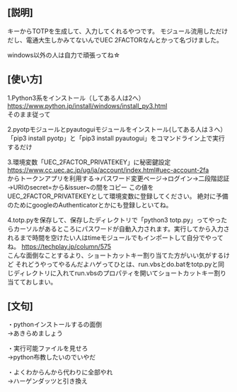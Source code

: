## [説明] 
キーからTOTPを生成して、入力してくれるやつです。
モジュール流用しただけだし、電通大生しかみてないんでUEC 2FACTORなんとかって名づけました。

windows以外の人は自力で頑張ってね☆

## [使い方] 
1.Python3系をインストール（してある人は2へ）
https://www.python.jp/install/windows/install_py3.html<br>
そのまま従って

2.pyotpモジュールとpyautoguiモジュールをインストール(してある人は３へ）
「pip3 install pyotp」と「pip3 install pyautogui」をコマンドライン上で実行するだけ

3.環境変数「UEC_2FACTOR_PRIVATEKEY」に秘密鍵設定
https://www.cc.uec.ac.jp/ug/ja/account/index.html#uec-account-2fa<br>
からトークンアプリを利用する→パスワード変更ページ→ログイン→二段階認証→URIのsecret=から&issuer~の間をコピー
この値をUEC_2FACTOR_PRIVATEKEYとして環境変数に登録してください。
絶対に予備のためにgoogleのAuthenticatorとかにも登録しといてね。

4.totp.pyを保存して、保存したディレクトリで「python3 totp.py」ってやったらカーソルがあるところにパスワードが自動入力されます。実行してから入力されるまで時間を空けたい人はtimeモジュールでもインポートして自分でやってね。
https://techplay.jp/column/575<br>
こんな面倒なことするより、ショートカットキー割り当てた方がいい気がするけど
それどうやってやるんだよハゲってひとは、run.vbsとdo.batをtotp.pyと同じディレクトリに入れてrun.vbsのプロパティを開いてショートカットキー割り当てておしまい。

## [文句] 
・pythonインストールするの面倒<br>
→あきらめましょう

・実行可能ファイルを見せろ<br>
→python布教したいのでいやだ

・よくわからんから代わりに全部やれ<br>
→ハーゲンダッツと引き換え

